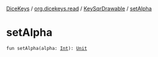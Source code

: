 [DiceKeys](../../index.md) / [org.dicekeys.read](../index.md) / [KeySqrDrawable](index.md) / [setAlpha](./set-alpha.md)

# setAlpha

`fun setAlpha(alpha: `[`Int`](https://kotlinlang.org/api/latest/jvm/stdlib/kotlin/-int/index.html)`): `[`Unit`](https://kotlinlang.org/api/latest/jvm/stdlib/kotlin/-unit/index.html)